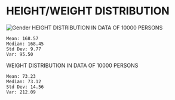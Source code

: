 # HEIGHT/WEIGHT DISTRIBUTION
![Gender](https://github.com/damakes/Populating-table-from-file/assets/155246347/7ac5ca3b-b955-48cc-b211-7eaea294ac06)
HEIGHT DISTRIBUTION IN DATA OF 10000 PERSONS
```
Mean: 168.57
Median: 168.45
Std Dev: 9.77
Var: 95.50
```
WEIGHT DISTRIBUTION IN DATA OF 10000 PERSONS
```
Mean: 73.23
Median: 73.12
Std Dev: 14.56
Var: 212.09
```



